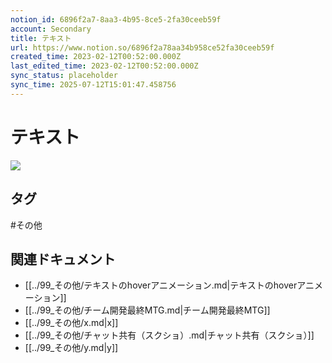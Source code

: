 ```yaml
---
notion_id: 6896f2a7-8aa3-4b95-8ce5-2fa30ceeb59f
account: Secondary
title: テキスト
url: https://www.notion.so/6896f2a78aa34b958ce52fa30ceeb59f
created_time: 2023-02-12T00:52:00.000Z
last_edited_time: 2023-02-12T00:52:00.000Z
sync_status: placeholder
sync_time: 2025-07-12T15:01:47.458756
---
```

# テキスト

![](https://prod-files-secure.s3.us-west-2.amazonaws.com/d58fe38c-a9d4-4466-aed9-85604b7b2c6d/2a077b2d-7594-4f34-878e-12c813b920ae/Untitled.png?X-Amz-Algorithm=AWS4-HMAC-SHA256&X-Amz-Content-Sha256=UNSIGNED-PAYLOAD&X-Amz-Credential=ASIAZI2LB4663I6AUE43%2F20250719%2Fus-west-2%2Fs3%2Faws4_request&X-Amz-Date=20250719T063632Z&X-Amz-Expires=3600&X-Amz-Security-Token=IQoJb3JpZ2luX2VjEIX%2F%2F%2F%2F%2F%2F%2F%2F%2F%2FwEaCXVzLXdlc3QtMiJHMEUCIQD8n4cvPKOLMLVz8B8VMmqwMWYounYGAUqnPgbHDcR%2BDAIgF7k49J4mx1zwiWTNyx3LWieyavh81vL4reMAg7u2zd8qiAQInv%2F%2F%2F%2F%2F%2F%2F%2F%2F%2FARAAGgw2Mzc0MjMxODM4MDUiDM%2BEy1Kp3kBNTjw8SCrcA%2F%2FIWUypWX6QKSmmGAEc7%2Fk%2BNw3Ujl1B%2FWc0RJq39UXNL9CdrkH1ZueBUq5nGZl9kNBHJSRQwKnpPrzhui5b%2FGDR1Xpes%2BMrlgR39bUdJBTUtT2fzbrgivjb4IZwYKt4IUULvJE%2B1FjEKj5c4W9qPbEsOi4K6CuTvvYMXuVd%2BxeIadPAp%2Br92iThJGSvzAjqEpemR71OAf4nvVQ9eU7SKpW%2BlcUrYbeiTfUl6%2Fuzqd3Hbzkr8PLgwNb6CgvgnX0JOYUeCf2%2B%2F9bGnh%2BKxWw%2F6COn5CoxuK%2FRLHbNS19jjOqJld7YWzu2CcQ2zKm%2FgAVu2fCW402lm5PU2JlUZ4Y%2Fb%2BDaoZQyNPz55GMqcs4ZJT3bLHoAq1Wd08uUC2MmiRQeb5sBOWVJNxkHCp1NgNaEswBADNUcRUsSFK3t%2B8c2KBW%2FLxSTjflcdVmeWru9KHZHtg476gOXGOEJJ%2FoqjeNpoXvapFrF7YYbYEEYC6zLRjh3ybNTwat42%2FIhN%2BIwJzFMfVbSwHHP8ppoo5phC1MQZcFQvjHSvK6r0%2Bf%2F5UNO6OohQkpIiAoBiQohe5NZvPnFEzVM3Z72EqmBV8LgGDRigjVU5nqH%2FhPaAqfFn1DHzP1uT6HIrv4QeesIdyo7MOvF7MMGOqUBmvh5K1HFVaqVUVQcbvzfE91ei8g%2BBhI%2FYMpLAqHRcTw%2FYO2ZLdp8xCt0PBAeid3nYqT0B%2Bd9WvtjxKjUfF0cLlNjUoq0GG9siI2hkDdJmBdk7lh%2BuIRD0gP4vKAMIIXuZWY23kKBjfZLf9PYSZwzP68XsnnKLEtysAOiEcu23GBTGT1Rm0MIsD%2BF%2Faawc%2B%2F5WVtgefz4SxqWKWpbNfAxRNbM%2BkS8&X-Amz-Signature=7dec2a626c144c3f1a86885c96cfbfaf10e308997b2e3304b995e07c90304e6d&X-Amz-SignedHeaders=host&x-amz-checksum-mode=ENABLED&x-id=GetObject)

## タグ

#その他 

## 関連ドキュメント

- [[../99_その他/テキストのhoverアニメーション.md|テキストのhoverアニメーション]]
- [[../99_その他/チーム開発最終MTG.md|チーム開発最終MTG]]
- [[../99_その他/x.md|x]]
- [[../99_その他/チャット共有（スクショ）.md|チャット共有（スクショ）]]
- [[../99_その他/y.md|y]]
